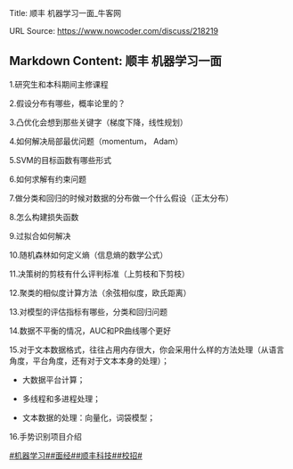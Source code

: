 Title: 顺丰 机器学习一面_牛客网

URL Source: https://www.nowcoder.com/discuss/218219

Markdown Content:
顺丰 机器学习一面
---------

1.研究生和本科期间主修课程

2.假设分布有哪些，概率论里的？

3.凸优化会想到那些关键字（梯度下降，线性规划）

4.如何解决局部最优问题（momentum， Adam）

5.SVM的目标函数有哪些形式

6.如何求解有约束问题

7.做分类和回归的时候对数据的分布做一个什么假设（正太分布）

8.怎么构建损失函数

9.过拟合如何解决

10.随机森林如何定义熵（信息熵的数学公式）

11.决策树的剪枝有什么评判标准（上剪枝和下剪枝）

12.聚类的相似度计算方法（余弦相似度，欧氏距离）

13.对模型的评估指标有哪些，分类和回归问题

14.数据不平衡的情况，AUC和PR曲线哪个更好

15.对于文本数据格式，往往占用内存很大，你会采用什么样的方法处理（从语言角度，平台角度，还有对于文本本身的处理）；

*   大数据平台计算；
    
*   多线程和多进程处理；
    
*   文本数据的处理：向量化，词袋模型；
    

16.手势识别项目介绍

[#机器学习#](https://www.nowcoder.com/creation/subject/1d21b7f0279f49f9bdb350c0e103df4f)[#面经#](https://www.nowcoder.com/creation/subject/928d551be73f40db82c0ed83286c8783)[#顺丰科技#](https://www.nowcoder.com/enterprise/778/discussion)[#校招#](https://www.nowcoder.com/creation/subject/d09b966a380b45ddaba9dc5a6bd5ee19)
